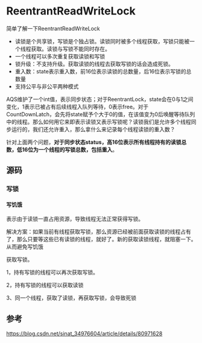 # ReentrantReadWriteLock

简单了解一下ReentrantReadWriteLock

- 读锁是个共享锁，写锁是个独占锁。读锁同时被多个线程获取，写锁只能被一个线程获取。读锁与写锁不能同时存在。
- 一个线程可以多次重复获取读锁和写锁
- 锁升级：不支持升级。获取读锁的线程去获取写锁的话会造成死锁。
- 重入数：state表示重入数，前16位表示读锁的总数量，后16位表示写锁的总数量
- 支持公平与非公平两种模式



AQS维护了一个int值，表示同步状态；对于ReentrantLock，state会在0与1之间变化，1表示已被占有后续线程入队列等待，0表示free。对于CountDownLatch，会先将state赋予个大于0的值，在该值变为0后唤醒等待队列中的线程。那么如何用它来即表示读锁又表示写锁呢？读锁我们是允许多个线程同步运行的，我们还允许重入，那么拿什么来记录每个线程读锁的重入数？

针对上面两个问题，**对于同步状态status，高16位表示所有线程持有的读锁总数，低16位为一个线程的写锁总数，包括重入**。





## 源码



### 写锁

#### 写饥饿

表示由于读锁一直占用资源，导致线程无法正常获得写锁。

解决方案：如果当前有线程获取写锁，那么资源已经被前面获取读锁的线程占有了，那么只要等这些已有读锁的线程，就好了。新的获取读锁线程，就阻塞一下。从而避免写饥饿



获取写锁。

1，持有写锁的线程可以再次获取写锁。

2，持有写锁的线程可以获取读锁 

3、同一个线程，获取了读锁，再获取写锁，会导致死锁





## 参考

https://blog.csdn.net/sinat_34976604/article/details/80971628